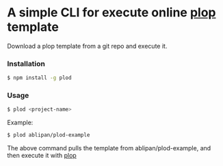 # A simple CLI for execute online [plop](https://plopjs.com/) template

Download a plop template from a git repo and execute it.

### Installation

```bash
$ npm install -g plod
```

### Usage

```bash
$ plod <project-name>
```

Example:

```bash
$ plod ablipan/plod-example
```

The above command pulls the template from ablipan/plod-example, and then execute it with [plop](https://plopjs.com/)
